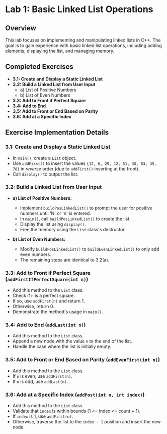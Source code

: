 # Lab 1: Basic Linked List Operations

## Overview

This lab focuses on implementing and manipulating linked lists in C++.  The goal is to gain experience with basic linked list operations, including adding elements, displaying the list, and managing memory.

## Completed Exercises

*   **3.1: Create and Display a Static Linked List**
*   **3.2: Build a Linked List from User Input**
    *   a) List of Positive Numbers
    *   b) List of Even Numbers
*   **3.3: Add to Front if Perfect Square**
*   **3.4: Add to End**
*   **3.5: Add to Front or End Based on Parity**
*   **3.6: Add at a Specific Index**

## Exercise Implementation Details

### 3.1: Create and Display a Static Linked List

*   In `main()`, create a `List` object.
*   Use `addFirst()` to insert the values `{12, 6, 29, 12, 51, 35, 83, 35, 78}` in *reverse* order (due to `addFirst()` inserting at the front).
*   Call `display()` to output the list.

### 3.2: Build a Linked List from User Input

*   **a) List of Positive Numbers:**
    *   Implement `buildPosLinkedList()` to prompt the user for positive numbers until 'N' or 'n' is entered.
    *   In `main()`, call `buildPosLinkedList()` to create the list.
    *   Display the list using `display()`.
    *   Free the memory using the `List` class's destructor.

*   **b) List of Even Numbers:**
    *   Modify `buildPosLinkedList()` to `buildEvenLinkedList()` to only add even numbers.
    *   The remaining steps are identical to 3.2(a).

### 3.3: Add to Front if Perfect Square (`addFirstIfPerfectSquare(int n)`)

*   Add this method to the `List` class.
*   Check if `n` is a perfect square.
*   If so, use `addFirst(n)` and return 1.
*   Otherwise, return 0.
*   Demonstrate the method's usage in `main()`.

### 3.4: Add to End (`addLast(int n)`)

*   Add this method to the `List` class.
*   Append a new node with the value `n` to the end of the list.
*   Handle the case where the list is initially empty.

### 3.5: Add to Front or End Based on Parity (`addEvenFirst(int n)`)

*   Add this method to the `List` class.
*   If `n` is even, use `addFirst(n)`.
*   If `n` is odd, use `addLast(n)`.

### 3.6: Add at a Specific Index (`addPost(int n, int index)`)

*   Add this method to the `List` class.
*   Validate that `index` is within bounds (1 <= index <= count + 1).
*   If `index` is 1, use `addFirst(n)`.
*   Otherwise, traverse the list to the `index - 1` position and insert the new node.

